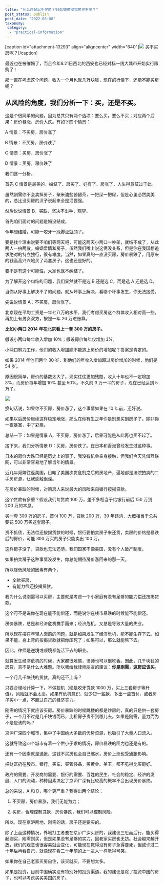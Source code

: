 ```yaml
---
title: "什么时候出手买房？90后婚房刚需房买不买？"
post_status: publish
post_date: "2022-03-08"
taxonomy:
 category: 
  - "practical-information"
---
```


[caption id="attachment-13293" align="aligncenter" width="640"]![](https://cdn.fendou.la/funstoutiao/2019/06/house-1.jpg) 买不买房呢？[/caption]

最近也在被催婚了，而且今年6.21日西北的西安也已经对标一线大城市开始实行限购了！

那一直在考虑这个问题，收入一个月也就几万块钱，现在的行情下，还能不能买房呢？

## 从风险的角度，我们分析一下：买，还是不买。

这是个很简单的问题，因为总共只有两个选项：要么买，要么不买；对应两个后果：房价暴涨，房价大跌。有如下四个情景：

A 情景：不买房，房价涨了

B 情景：不买房，房价跌了

C 情景：买房，房价涨了

D 情景：买房，房价跌了

我们逐一分析。

首先 C 情景是最美的，婚结了、房买了、娃有了、房涨了，人生得意莫过于此。

虽然刚需你不会卖掉房子，柴米油盐酱醋茶，一把屎一把尿，但是心里必然美美的，总比没买房的汉子说起来全是泪要强。

然后说说情景 B，买跌，坚决不出手，观望。

首先咱们面对的问题是婚没结成。

今年想结婚，可能一咬牙一跺脚证就领了。

要是找个理由说要不咱们等两天吧，可能这两天小两口一吵架，就结不成了，从此两人一拍两散。婚姻爱情和房子，虽然我们嘴上说这俩没关系，但是你在我国想追求绝对的特立独行，很有难度。当然，如果真的一直没买房，房价暴跌了，用原来的钱高高兴兴地买了两套房子，这也还是好的。

要不是有这个可能性，大家也就不纠结了。

为了解开这个纠结的问题，我们显然就不是选 B 还是选 C，而是选 A 还是选 D。

当你从好事上解决不了的问题，就从坏事上解决，看哪个坏事发生，你无法接受。

先说说情景 A：不买房，房价涨了。

北京现在平均工资是一年七八万的水平，我们考虑买房这个群体收入相对高一些，再加上有男女双方，按照一年 20 万进账算。

**比如小两口 2014 年在北京看上一套 300 万的房子。**

假设小两口每年收入增加 10%；假设房价每年仅增加 3%。

小两口努力工作，他们的收入增加能不能追上房价的增加呢？答案是肯定的。

如果 2014 年他们两个 30 岁，到他们的年收入增加超过房价增加的时候，他们是 54 岁。

原因很简单，房价的基数太大了。现实往往更加残酷，收入十年也不一定增加 3%，而房价每年增加 10% 甚至 50%。不久前 3 万一平的房子，现在已经达到 5 万了。

![](https://cdn.fendou.la/funstoutiao/2019/06/fang.jpg)

换句话说，如果你不买房，房价涨了，这个事情如果在 10 年前，还好说。

如果以后房价继续这样稳定地涨，那么在你有生之年你是别想买到房子了。除非你一夜暴富，中了彩票。

总结一下：如果是情景 A，不买房，房价涨了，后果可能是从此再也买不起了。

接下来，我们分析情景 D：买房，房价跌了。在日本和香港曾经发生过这种事。

日本的房价大跌已经是历史上的事了，我没有机会亲身接触，但我们今天凭借互联网，可以非常容易地了解当年的情景。

近几年频繁往返美国，目睹了美国次贷危机之后的房地产，遍地都是法院拍卖的二手房房源，让我感触很深。

在房价暴跌的时候，对购房人来说最大的风险来自银行按揭贷款。

这个贷款有多重？假设我们每贷款 100 万，差不多相当于给银行前后 150 万到 200 万的本息。

买一套 300 万的房子，首付 100 万，贷款 200 万，30 年还清，大概相当于总共要花 500 万买这套房子。

资不抵债，无法偿还按揭贷款的时候，银行要拍卖房子来还贷，卖房的价格是暴跌后的房价，可能 300 万买的房子只能卖出 100 万。

这样房子没了，贷款也无法还清。我们国家不像美国，没有个人破产制度。

如果拍卖房子这种事情没发生，你总能期待房价涨回来的那一天。

所以降低风险的因素有两个，

- 全款买房，
- 有能力偿还按揭贷款。

我为什么说刚需可以买房，主要就是考虑一个小家庭有没有足够的能力偿还按揭贷款。

这个可不是说你在现在能不能偿还，而是说你在楼市暴跌的时候能不能偿还。

房价暴跌，总是和经济危机携手而来；经济危机，又总是导致大量的失业。

所以现在摆在年轻人面前的问题，就是如果发生了经济危机，能不能生存下去。如果不能，身上背的按揭贷款就把你压死了；如果可以，那么就能熬下去。

因此，律师是逆境或顺境都能活下去的职业。

就算发生经济危机的时候，大家都很难熬，律师也可以很吃香。因此，几千块钱的房贷，真不是什么大难题。所以我给我律师朋友的建议：**你是刚需，这房应该买**。

一个月几千块钱的贷款，真的还不上吗？

只要合理地计算一下，不做投机（硬是咬牙贷款 1000 万，买上三套房子等升值），风险就不会太高。如果有危机意识，就少贷一些款，多出一些首付，或者房子买小一点，不超过自己的经济实力。

刚需的情况下就应该买房。房价暴跌的时候跳楼的都是炒房的，真的只是供一套房子，一个月不过是几千块钱而已，比租房子贵不到哪儿去。如果是刚需，量力而为不是应该的吗？

京沪广深四个城市，集中了中国绝大多数的优势资源，也吸引了大量人口流入。

这就导致这四个城市有着一个供小于求的情况，房价暴跌的阻力也还是有的。

还有一个因素就是通胀，这钱不买房也会自己缩水，房价上涨也受通胀影响。

把财富扔在股市、银行，买车、买奢侈品，买黄金、美玉，都不见得比买房好。

政府的需要、开发商的需要、银行的需要、百姓的民生、社会的稳定、经济的发展、人口的流动，种种因素决定了京沪广深有比较高的概率不会出现房价暴跌。

总的来说，A 和 D，哪个更严重？我得出两个结论：

1. 不买房，房价暴涨，我们无能为力；

2. 买房，合理控制贷款，房价暴跌，我们可以控制风险。

所以，现在京沪两地，刚需的话，房子还是要买的。

除了上面这种情况，外地打工者要在京沪广深买房的，我建议三思而后行，能买得起则买，刚需则买，但是如果没有足够的实力，回老家买房也无妨。社会越来越开放，我们的观念也很容易就会变化，可能现在觉得没有房子急得要死，但或许过二十年后再看自己，就像现在看二十年前的上一辈人一样觉得可笑。

如果你在自己老家买房自住，该买就买，不要想太多。

如果是投资，目前中国确实没有特别好的投资渠道，我的建议是除了投资中国的房子，也可以考虑买买美国的房子。
